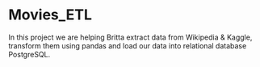 # Movies_ETL
In this project we are helping Britta extract data from Wikipedia &amp; Kaggle, transform them using pandas and load our data into relational database PostgreSQL.

